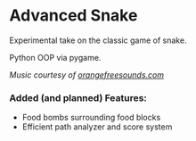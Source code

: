 # Advanced Snake
Experimental take on the classic game of snake.

Python OOP via pygame. 

*Music courtesy of [orangefreesounds.com](http://www.orangefreesounds.com/about/)*

### Added (and planned) Features: 
- Food bombs surrounding food blocks
- Efficient path analyzer and score system
